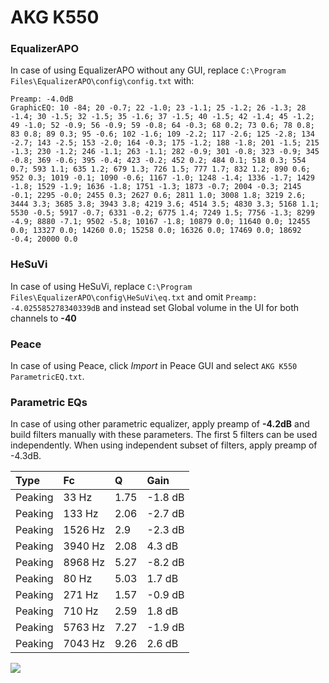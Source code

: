 # AKG K550

### EqualizerAPO
In case of using EqualizerAPO without any GUI, replace `C:\Program Files\EqualizerAPO\config\config.txt`
with:
```
Preamp: -4.0dB
GraphicEQ: 10 -84; 20 -0.7; 22 -1.0; 23 -1.1; 25 -1.2; 26 -1.3; 28 -1.4; 30 -1.5; 32 -1.5; 35 -1.6; 37 -1.5; 40 -1.5; 42 -1.4; 45 -1.2; 49 -1.0; 52 -0.9; 56 -0.9; 59 -0.8; 64 -0.3; 68 0.2; 73 0.6; 78 0.8; 83 0.8; 89 0.3; 95 -0.6; 102 -1.6; 109 -2.2; 117 -2.6; 125 -2.8; 134 -2.7; 143 -2.5; 153 -2.0; 164 -0.3; 175 -1.2; 188 -1.8; 201 -1.5; 215 -1.3; 230 -1.2; 246 -1.1; 263 -1.1; 282 -0.9; 301 -0.8; 323 -0.9; 345 -0.8; 369 -0.6; 395 -0.4; 423 -0.2; 452 0.2; 484 0.1; 518 0.3; 554 0.7; 593 1.1; 635 1.2; 679 1.3; 726 1.5; 777 1.7; 832 1.2; 890 0.6; 952 0.3; 1019 -0.1; 1090 -0.6; 1167 -1.0; 1248 -1.4; 1336 -1.7; 1429 -1.8; 1529 -1.9; 1636 -1.8; 1751 -1.3; 1873 -0.7; 2004 -0.3; 2145 -0.1; 2295 -0.0; 2455 0.3; 2627 0.6; 2811 1.0; 3008 1.8; 3219 2.6; 3444 3.3; 3685 3.8; 3943 3.8; 4219 3.6; 4514 3.5; 4830 3.3; 5168 1.1; 5530 -0.5; 5917 -0.7; 6331 -0.2; 6775 1.4; 7249 1.5; 7756 -1.3; 8299 -4.9; 8880 -7.1; 9502 -5.8; 10167 -1.8; 10879 0.0; 11640 0.0; 12455 0.0; 13327 0.0; 14260 0.0; 15258 0.0; 16326 0.0; 17469 0.0; 18692 -0.4; 20000 0.0
```

### HeSuVi
In case of using HeSuVi, replace `C:\Program Files\EqualizerAPO\config\HeSuVi\eq.txt` and omit `Preamp:
-4.025585278340339dB` and instead set Global volume in the UI for both channels to **-40**

### Peace
In case of using Peace, click *Import* in Peace GUI and select `AKG K550 ParametricEQ.txt`.

### Parametric EQs
In case of using other parametric equalizer, apply preamp of **-4.2dB** and build filters manually
with these parameters. The first 5 filters can be used independently.
When using independent subset of filters, apply preamp of -4.3dB.

| Type    | Fc      |    Q | Gain    |
|:--------|:--------|:-----|:--------|
| Peaking | 33 Hz   | 1.75 | -1.8 dB |
| Peaking | 133 Hz  | 2.06 | -2.7 dB |
| Peaking | 1526 Hz | 2.9  | -2.3 dB |
| Peaking | 3940 Hz | 2.08 | 4.3 dB  |
| Peaking | 8968 Hz | 5.27 | -8.2 dB |
| Peaking | 80 Hz   | 5.03 | 1.7 dB  |
| Peaking | 271 Hz  | 1.57 | -0.9 dB |
| Peaking | 710 Hz  | 2.59 | 1.8 dB  |
| Peaking | 5763 Hz | 7.27 | -1.9 dB |
| Peaking | 7043 Hz | 9.26 | 2.6 dB  |

![](https://raw.githubusercontent.com/jaakkopasanen/AutoEq/master/results/innerfidelity/sbaf-serious/AKG%20K550/AKG%20K550.png)